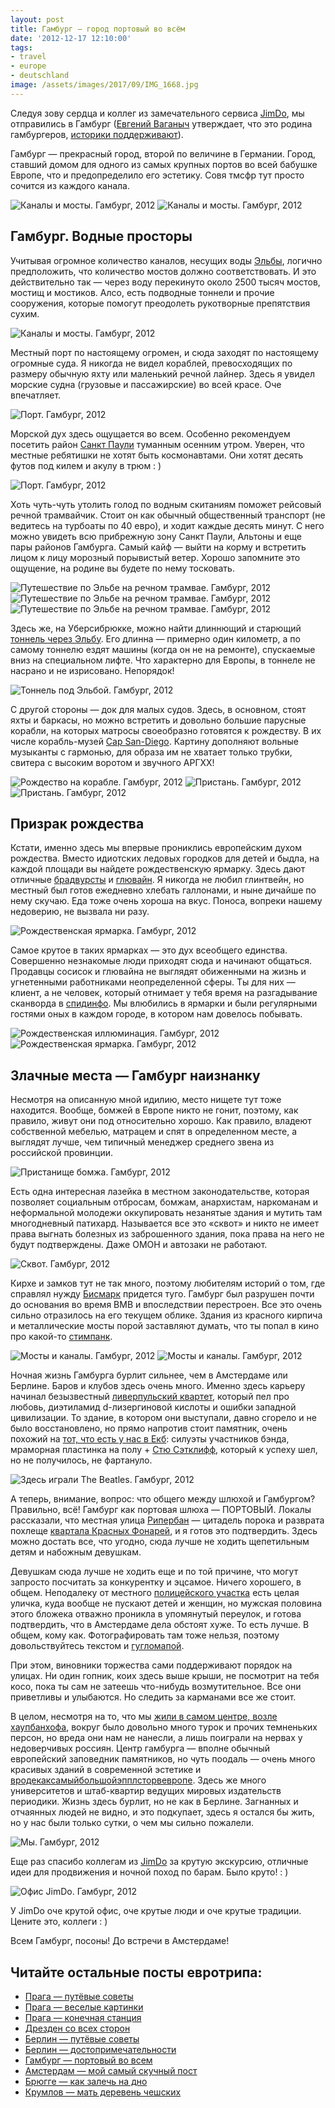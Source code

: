 ```yaml
---
layout: post
title: Гамбург — город портовый во всём
date: '2012-12-17 12:10:00'
tags:
- travel
- europe
- deutschland
image: /assets/images/2017/09/IMG_1668.jpg
---
```


Следуя зову сердца и коллег из замечательного сервиса [JimDo](http://www.jimdo.com/index.php), мы отправились в Гамбург ([Евгений Ваганыч](http://www.youtube.com/watch?v=0V3emNLMTlY) утверждает, что это родина гамбургеров, [историки поддерживают](http://en.wikipedia.org/wiki/Hamburger#History)).

Гамбург — прекрасный город, второй по величине в Германии. Город, ставший домом для одного из самых крупных портов во всей бабушке Европе, что и предопределило его эстетику. Совя тмсфр тут просто сочится из каждого канала.

![Каналы и мосты. Гамбург, 2012](/assets/images/2017/09/IMG_1661.jpg)
![Каналы и мосты. Гамбург, 2012](/assets/images/2017/09/IMG_1672.jpg)

## Гамбург. Водные просторы

Учитывая огромное количество каналов, несущих воды [Эльбы](http://en.wikipedia.org/wiki/Elbe), логично предположить, что количество мостов должно соответствовать. И это действительно так — через воду перекинуто около 2500 тысяч мостов, мостищ и мостиков. Алсо, есть подводные тоннели и прочие сооружения, которые помогут преодолеть рукотворные препятствия сухим.

![Каналы и мосты. Гамбург, 2012](/assets/images/2017/09/IMG_1668.jpg)

Местный порт по настоящему огромен, и сюда заходят по настоящему огромные суда. Я никогда не видел кораблей, превосходящих по размеру обычную яхту или маленький речной лайнер. Здесь я увидел морские судна (грузовые и пассажирские) во всей красе. Оче впечатляет.

![Порт. Гамбург, 2012](/assets/images/2017/09/IMG_1691.jpg)

Морской дух здесь ощущается во всем. Особенно рекомендуем посетить район [Санкт Паули](http://en.wikipedia.org/wiki/Sankt_Pauli) туманным осенним утром. Уверен, что местные ребятишки не хотят быть космонавтами. Они хотят десять футов под килем и акулу в трюм : )

![Порт. Гамбург, 2012](/assets/images/2017/09/IMG_1697.jpg)

Хоть чуть-чуть утолить голод по водным скитаниям поможет рейсовый речной трамвайчик. Стоит он как обычный общественный транспорт (не ведитесь на турбоаты по 40 евро), и ходит каждые десять минут. С него можно увидеть всю прибрежную зону Санкт Паули, Альтоны и еще пары районов Гамбурга. Самый кайф — выйти на корму и встретить лицом к лицу морозный порывистый ветер. Хорошо запомните это ощущение, на родине вы будете по нему тосковать.

![Путешествие по Эльбе на речном трамвае. Гамбург, 2012](/assets/images/2017/09/IMG_1681.jpg)
![Путешествие по Эльбе на речном трамвае. Гамбург, 2012](/assets/images/2017/09/IMG_1693.jpg)
![Путешествие по Эльбе на речном трамвае. Гамбург, 2012](/assets/images/2017/09/IMG_3700.JPG)

Здесь же, на Уберсибрюкке, можно найти длиннющий и старющий [тоннель через Эльбу](http://en.wikipedia.org/wiki/Elbe_Tunnel_(1911)). Его длинна — примерно один километр, а по самому тоннелю ездят машины (когда он не на ремонте), спускаемые вниз на специальном лифте. Что характерно для Европы, в тоннеле не насрано и не изрисовано. Непорядок!

![Тоннель под Эльбой. Гамбург, 2012](/assets/images/2017/09/IMG_1655.jpg)

С другой стороны — док для малых судов. Здесь, в основном, стоят яхты и баркасы, но можно встретить и довольно большие парусные корабли, на которых матросы своеобразно готовятся к рождеству. В их числе корабль-музей [Cap San-Diego](http://en.wikipedia.org/wiki/Cap_San_Diego). Картину дополняют вольные музыканты с гармонью, для образа им не хватает только трубки, свитера с высоким воротом и звучного АРГХХ!

![Рождество на корабле. Гамбург, 2012](/assets/images/2017/09/IMG_1700.jpg)
![Пристань. Гамбург, 2012](/assets/images/2017/09/IMG_1675.jpg)
![Пристань. Гамбург, 2012](/assets/images/2017/09/IMG_1702.jpg)

## Призрак рождества

Кстати, именно здесь мы впервые прониклись европейским духом рождества. Вместо идиотских ледовых городков для детей и быдла, на каждой площади вы найдете рождественскую ярмарку. Здесь дают отличные [брадвурсты](http://en.wikipedia.org/wiki/Bratwurst) и [глювайн](http://en.wikipedia.org/wiki/Mulled_wine). Я никогда не любил глинтвейн, но местный был готов ежедневно хлебать галлонами, и ныне дичайше по нему скучаю. Еда тоже очень хороша на вкус. Поноса, вопреки нашему недоверию, не вызвала ни разу.

![Рождественская ярмарка. Гамбург, 2012](/assets/images/2017/09/IMG_3686.JPG)

Самое крутое в таких ярмарках — это дух всеобщего единства. Совершенно незнакомые люди приходят сюда и начинают общаться. Продавцы сосисок и глювайна не выглядят обиженными на жизнь и угнетенными работниками неопределенной сферы. Ты для них — клиент, а не человек, который отнимает у тебя время на разгадывание сканворда в [спидинфо](http://www.onlinegazeta.info/gazeta_speed_info.htm). Мы влюбились в ярмарки и были регулярными гостями оных в каждом городе, в котором нам довелось побывать.

![Рождественская иллюминация. Гамбург, 2012](/assets/images/2017/09/IMG_1713.jpg)
![Рождественская ярмарка. Гамбург, 2012](/assets/images/2017/09/IMG_3728.JPG)

## Злачные места — Гамбург наизнанку

Несмотря на описанную мной идилию, место нищете тут тоже находится. Вообще, бомжей в Европе никто не гонит, поэтому, как правило, живут они под относительно хорошо. Как правило, владеют собственной мебелью, матрацем и спят в определенном месте, а выглядят лучше, чем типичный менеджер среднего звена из российской провинции.

![Пристанище бомжа. Гамбург, 2012](/assets/images/2017/09/IMG_3707.jpg)

Есть одна интересная лазейка в местном законодательстве, которая позволяет социальным отбросам, бомжам, анархистам, наркоманам и неформальной молодежи оккупировать незанятые здания и мутить там многодневный патихард. Называется все это «сквот» и никто не имеет права выгнать болезных из заброшенного здания, пока права на него не будут подтверждены. Даже ОМОН и автозаки не работают.

![Сквот. Гамбург, 2012](/assets/images/2017/09/IMG_3689.JPG)

Кирхе и замков тут не так много, поэтому любителям историй о том, где справлял нужду [Бисмарк](http://en.wikipedia.org/wiki/Otto_von_Bismarck) придется туго. Гамбург был разрушен почти до основания во время ВМВ и впоследствии перестроен. Все это очень сильно отразилось на его текущем облике. Здания из красного кирпича и металлические мосты порой заставляют думать, что ты попал в кино про какой-то [стимпанк](http://en.wikipedia.org/wiki/Steampunk).

![Мосты и каналы. Гамбург, 2012](/assets/images/2017/09/IMG_1666.jpg)
![Мосты и каналы. Гамбург, 2012](/assets/images/2017/09/IMG_1663.jpg)

Ночная жизнь Гамбурга бурлит сильнее, чем в Амстердаме или Берлине. Баров и клубов здесь очень много. Именно здесь карьеру начинал безызвестный [ливерпульский квартет](http://en.wikipedia.org/wiki/The_Beatles), который пел про любовь, диэтиламид d-лизергиновой кислоты и ошибки западной цивилизации. То здание, в котором они выступали, давно сгорело и не было восстановлено, но прямо напротив стоит памятник, очень похожий на [тот, что есть у нас в Екб](http://ru.wikipedia.org/wiki/%D0%9F%D0%B0%D0%BC%D1%8F%D1%82%D0%BD%D0%B8%D0%BA_The_Beatles_(%D0%95%D0%BA%D0%B0%D1%82%D0%B5%D1%80%D0%B8%D0%BD%D0%B1%D1%83%D1%80%D0%B3)): силуэты участников бэнда, мраморная пластинка на полу + [Стю Сэтклифф](http://en.wikipedia.org/wiki/Stuart_Sutcliffe), который к успеху шел, но не получилось, не фартануло.

![Здесь играли The Beatles. Гамбург, 2012](/assets/images/2017/09/IMG_3688.JPG)

А теперь, внимание, вопрос: что общего между шлюхой и Гамбургом? Правильно, всё! Гамбург как портовая шлюха — ПОРТОВЫЙ. Локалы рассказали, что местная улица [Рипербан](http://en.wikipedia.org/wiki/Reeperbahn) — цитадель порока и разврата похлеще [квартала Красных Фонарей](http://en.wikipedia.org/wiki/Red-light_district), и я готов это подтвердить. Здесь можно достать все, что угодно, сюда лучше не ходить щепетильным детям и набожным девушкам.

Девушкам сюда лучше не ходить еще и по той причине, что могут запросто посчитать за конкурентку и эцсамое. Ничего хорошего, в общем. Неподалеку от местного [полицейского участка](http://de.wikipedia.org/wiki/Davidwache) есть целая уличка, куда вообще не пускают детей и женщин, но мужская половина этого бложека отважно проникла в упомянутый переулок, и готова подтвердить, что в Амстердаме дела обстоят хуже. То есть лучше. В общем, кому как. Фотографировать там тоже нельзя, поэтому довольствуйтесь текстом и [гугломапой](http://goo.gl/maps/jDACv).

При этом, виновники торжества сами поддерживают порядок на улицах. Ни один гопник, коих здесь выше крыши, не посмотрит на тебя косо, пока ты сам не затеешь что-нибудь возмутительное. Все они приветливы и улыбаются. Но следить за карманами все же стоит.

В целом, несмотря на то, что мы [жили в самом центре, возле хаупбанхофа](http://www.beefang.de/), вокруг было довольно много турок и прочих темненьких персон, но вреда они нам не нанесли, а лишь поиграли на нервах у недоверчивых россиян. Центр гамбурга — вполне обычный европейский заповедник памятников, но чуть поодаль — очень много красивых зданий в современной эстетике и [вродекаксамыйбольшойэпплсторвевропе](http://www.apple.com/de/retail/jungfernstieg/). Здесь же много университетов и штаб-квартир ведущих мировых издательств периодики. Жизнь здесь бурлит, но не как в Берлине. Загнанных и отчаянных людей не видно, и это подкупает, здесь я остался бы жить, но у нас были только сутки, о чем мы сильно пожалели.

![Мы. Гамбург, 2012](/assets/images/2017/09/IMG_3706.JPG)

Еще раз спасибо коллегам из [JimDo](http://www.jimdo.com/index.php) за крутую экскурсию, отличные идеи для продвижения и ночной поход по барам. Было круто! : )

![Офис JimDo. Гамбург, 2012](/assets/images/2017/09/IMG_3674.JPG)

У JimDo оче крутой офис, оче крутые люди и оче крутые традиции. Цените это, коллеги : )

Всем Гамбург, посоны! До встречи в Амстердаме!

## Читайте остальные посты евротрипа:
- [Прага — путёвые советы](/blog/prague-t/)
- [Прага — веселые картинки](/blog/prague-sights/)
- [Прага — конечная станция](/blog/praga-the-end/)
- [Дрезден со всех сторон](/blog/dresden-dolls/)
- [Берлин — путёвые советы](/blog/berlin-tt/)
- [Берлин — достопримечательности](/blog/berlin-sights/)
- [Гамбург — портовый во всем](/blog/hamburg-ers/)
- [Амстердам — мой самый скучный пост](/blog/amsterdamster/)
- [Брюгге — как залечь на дно](/blog/in-bruges/)
- [Крумлов — мать деревень чешских](/blog/cesky-krumlov/)
